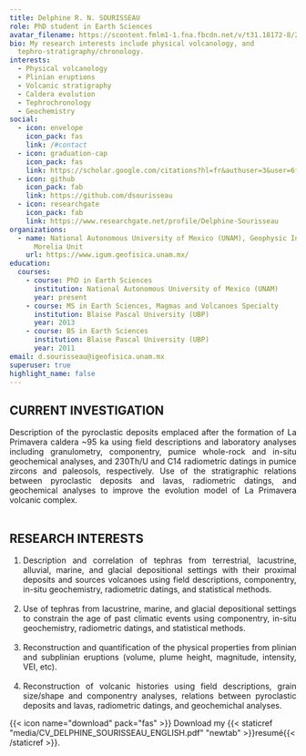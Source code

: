 ```yaml
---
title: Delphine R. N. SOURISSEAU
role: PhD student in Earth Sciences
avatar_filename: https://scontent.fmlm1-1.fna.fbcdn.net/v/t31.18172-8/26063654_10213101956896153_6742823389416746516_o.jpg?_nc_cat=106&ccb=1-3&_nc_sid=09cbfe&_nc_ohc=jK6po6Sk-s4AX-uvGtN&_nc_ht=scontent.fmlm1-1.fna&oh=19c393283008b03549d6abe0126e21d4&oe=608D9AC4
bio: My research interests include physical volcanology, and
  tephro-stratigraphy/chronology.
interests:
  - Physical volcanology
  - Plinian eruptions
  - Volcanic stratigraphy
  - Caldera evolution
  - Tephrochronology
  - Geochemistry
social:
  - icon: envelope
    icon_pack: fas
    link: /#contact
  - icon: graduation-cap
    icon_pack: fas
    link: https://scholar.google.com/citations?hl=fr&authuser=3&user=6fCSTU4AAAAJ
  - icon: github
    icon_pack: fab
    link: https://github.com/dsourisseau
  - icon: researchgate
    icon_pack: fab
    link: https://www.researchgate.net/profile/Delphine-Sourisseau
organizations:
  - name: National Autonomous University of Mexico (UNAM), Geophysic Institute
      Morelia Unit
    url: https://www.igum.geofisica.unam.mx/
education:
  courses:
    - course: PhD in Earth Sciences
      institution: National Autonomous University of Mexico (UNAM)
      year: present
    - course: MS in Earth Sciences, Magmas and Volcanoes Specialty
      institution: Blaise Pascal University (UBP)
      year: 2013
    - course: BS in Earth Sciences
      institution: Blaise Pascal University (UBP)
      year: 2011
email: d.sourisseau@igeofisica.unam.mx
superuser: true
highlight_name: false
---
```

## CURRENT INVESTIGATION
<div style="text-align: justify"> 
Description of the pyroclastic deposits emplaced after the formation of La Primavera caldera ~95 ka using field descriptions and laboratory analyses including granulometry, componentry, pumice whole-rock and in-situ geochemical analyses, and 230Th/U and C14 radiometric datings in pumice zircons and paleosols, respectively. Use of the stratigraphic relations between pyroclastic deposits and lavas, radiometric datings, and geochemical analyses to improve the evolution model of La Primavera volcanic complex. 
</div>
<br /> 

## RESEARCH INTERESTS

1. <div style="text-align: justify"> Description and correlation of tephras from terrestrial, lacustrine, alluvial, marine, and glacial depositional settings with their proximal deposits and sources volcanoes using field descriptions, componentry, in-situ geochemistry, radiometric datings, and statistical methods.</div><br />

2. <div style="text-align: justify"> Use of tephras from lacustrine, marine, and glacial depositional settings to constrain the age of past climatic events using componentry, in-situ geochemistry, radiometric datings, and statistical methods.</div><br /> 

3. <div style="text-align: justify"> Reconstruction and quantification of the physical properties from plinian and subplinian eruptions (volume, plume height, magnitude, intensity, VEI, etc). </div> <br /> 

4. <div style="text-align: justify"> Reconstruction of volcanic histories using field descriptions, grain size/shape and componentry analyses, relations between pyroclastic deposits and lavas, radiometric datings, and geochemichal analyses.</div>

{{< icon name="download" pack="fas" >}} Download my {{< staticref "media/CV_DELPHINE_SOURISSEAU_ENGLISH.pdf" "newtab" >}}resumé{{< /staticref >}}.